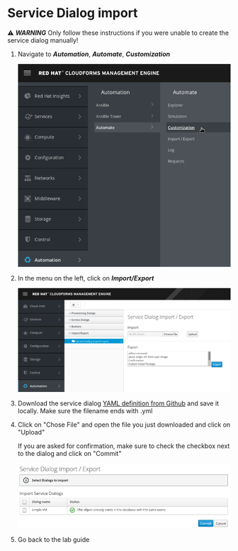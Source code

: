 # Service Dialog import

:warning: ***WARNING*** Only follow these instructions if you were unable to create the service dialog manually!

1. Navigate to ***Automation***, ***Automate***, ***Customization***

    ![navigate to Automation, Automate, Customization](../../common/img/navigate-to-customization.png)

1. In the menu on the left, click on ***Import/Export***

    ![navigate to import/export](../../common/img/dialog-import-export.png)

1. Download the service dialog [YAML definition from Github](https://github.com/cbolz/summit-fy19/blob/self-service-update-46/self-service-portal-with-cloudforms/lab/ServiceDialog.yml) and save it locally. Make sure the filename ends with .yml

1. Click on "Chose File" and open the file you just downloaded and click on "Upload"

    If you are asked for confirmation, make sure to check the checkbox next to the dialog and click on "Commit"

    ![confirm the import](../../common/img/dialog-import-export-confirmation.png)

1. Go back to the lab guide